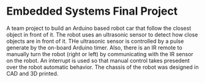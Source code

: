 # Embedded Systems Final Project
A team project to build an Arduino based robot car that follow the closest object in front of it. The robot uses an ultrasonic sensor to detect how close objects are in front of it. THe ultrasonic sensor is controlled by a pulse generate by the on-board Arduino timer. Also, there is an IR remote to manually turn the robot (right or left) by communicating with the IR sensor on the robot. An interrupt is used so that manual control takes presedent over the robot automatic behavior. The chassis of the robot was designed in CAD and 3D printed. <br>



